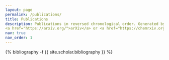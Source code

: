 ```yaml
---
layout: page
permalink: /publications/
title: Publications
description: Publications in reversed chronological order. Generated by jekyll-scholar. All papers can be found on either the 
<a href="https://arxiv.org/">arXiv</a> or <a href="https://chemrxiv.org/engage/chemrxiv/public-dashboard">ChemRxiv</a>
nav: true
nav_order: 1
---
```

<!-- _pages/publications.md -->
<div class="publications">

{% bibliography -f {{ site.scholar.bibliography }} %}

</div>
